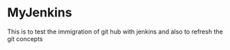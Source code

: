 # MyJenkins
This is to test the immigration of git hub with jenkins and also to refresh the git concepts 

